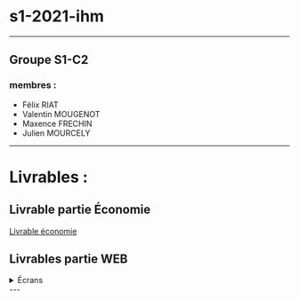 # s1-2021-ihm

---

## Groupe S1-C2
 
 ### membres :
  - Félix RIAT
  - Valentin MOUGENOT
  - Maxence FRECHIN
  - Julien MOURCELY

---
# Livrables :

## Livrable partie Économie
[Livrable économie](doc/S1-C2_Felix-RIAT_Maxence-FRECHIN_Julien-MOURCELY_Valentin-MOUGENOT.pdf)

## Livrables partie WEB

<details>
<summary>Écrans</summary>
 
+ Écrans de zoning
    + Zoning de la page d'accueil
    ![écran de zoning](doc/ecran_zoning.jpg)
    + Zoning des autres pages
    ![écran de zoning articles](doc/ecran_zoning_article.jpg)

+ markdown list 2
    + Écran prototype de la page d'accueil
    ![écran prototype](doc/ecran_prototype_accueil.png)
    + Écran prototype des autres pages
    ![écran prototype articles](doc/ecran_prototype_article.png)


</details>
---

